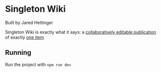 # Singleton Wiki

Built by Jared Hettinger

Singleton Wiki is exactly what it says: a [collaboratively editable publication](https://en.wikipedia.org/wiki/Wiki) of exactly [one item](https://en.wikipedia.org/wiki/Singleton_(mathematics)).

## Running

Run the project with `npm run dev`
